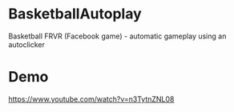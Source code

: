 # BasketballAutoplay
Basketball FRVR (Facebook game) - automatic gameplay using an autoclicker 

# Demo
https://www.youtube.com/watch?v=n3TytnZNL08
